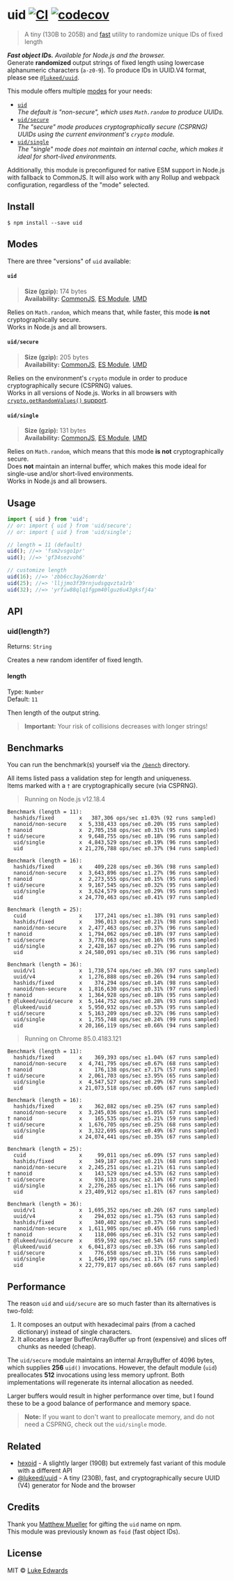 # uid [![CI](https://github.com/lukeed/uid/workflows/CI/badge.svg)](https://github.com/lukeed/uid/actions) [![codecov](https://badgen.now.sh/codecov/c/github/lukeed/uid)](https://codecov.io/gh/lukeed/uid)

> A tiny (130B to 205B) and [fast](#benchmarks) utility to randomize unique IDs of fixed length

_**Fast object IDs.** Available for Node.js and the browser._<br>Generate **randomized** output strings of fixed length using lowercase alphanumeric characters (`a-z0-9`). To produce IDs in UUID.V4 format, please see [`@lukeed/uuid`](https://github.com/lukeed/uuid).

This module offers multiple [modes](#modes) for your needs:

* [`uid`](#uid)<br>_The default is "non-secure", which uses `Math.random` to produce UUIDs._
* [`uid/secure`](#uidsecure)<br>_The "secure" mode produces cryptographically secure (CSPRNG) UUIDs using the current environment's `crypto` module._
* [`uid/single`](#uidsingle)<br>_The "single" mode does not maintain an internal cache, which makes it ideal for short-lived environments._

Additionally, this module is preconfigured for native ESM support in Node.js with fallback to CommonJS. It will also work with any Rollup and webpack configuration, regardless of the "mode" selected.

## Install

```
$ npm install --save uid
```

## Modes

There are three "versions" of `uid` available:

#### `uid`
> **Size (gzip):** 174 bytes<br>
> **Availability:** [CommonJS](https://unpkg.com/uid/dist/index.js), [ES Module](https://unpkg.com/uid/dist/index.mjs), [UMD](https://unpkg.com/uid/dist/index.min.js)

Relies on `Math.random`, which means that, while faster, this mode **is not** cryptographically secure. <br>Works in Node.js and all browsers.

#### `uid/secure`
> **Size (gzip):** 205 bytes<br>
> **Availability:** [CommonJS](https://unpkg.com/uid/secure/index.js), [ES Module](https://unpkg.com/uid/secure/index.mjs), [UMD](https://unpkg.com/uid/secure/index.min.js)

Relies on the environment's `crypto` module in order to produce cryptographically secure (CSPRNG) values. <br>Works in all versions of Node.js. Works in all browsers with [`crypto.getRandomValues()` support](https://caniuse.com/#feat=getrandomvalues).

#### `uid/single`
> **Size (gzip):** 131 bytes<br>
> **Availability:** [CommonJS](https://unpkg.com/uid/single/index.js), [ES Module](https://unpkg.com/uid/single/index.mjs), [UMD](https://unpkg.com/uid/single/index.min.js)

Relies on `Math.random`, which means that this mode **is not** cryptographically secure. <br>Does **not** maintain an internal buffer, which makes this mode ideal for single-use and/or short-lived environments. <br>Works in Node.js and all browsers.


## Usage

```js
import { uid } from 'uid';
// or: import { uid } from 'uid/secure';
// or: import { uid } from 'uid/single';

// length = 11 (default)
uid(); //=> 'fsm2vsgo1pr'
uid(); //=> 'gf34sezvoh6'

// customize length
uid(16); //=> 'zbb6cc3ay26omrdz'
uid(25); //=> 'lljjmo3f39rnjudsgqvzta1rb'
uid(32); //=> 'yrfiw88qlq1fgpm40lguz6u43gksfj4a'
```


## API

### uid(length?)
Returns: `String`

Creates a new random identifer of fixed length.

#### length
Type: `Number`<br>
Default: `11`

Then length of the output string.

> **Important:** Your risk of collisions decreases with longer strings!


## Benchmarks

You can run the benchmark(s) yourself via the [`/bench`](/bench) directory.

All items listed pass a validation step for length and uniqueness. <br>
Items marked with a `†` are cryptographically secure (via CSPRNG).


> Running on Node.js v12.18.4

```
Benchmark (length = 11):
  hashids/fixed        x   387,306 ops/sec ±1.03% (92 runs sampled)
  nanoid/non-secure    x  5,338,433 ops/sec ±0.20% (95 runs sampled)
† nanoid               x  2,705,158 ops/sec ±0.31% (95 runs sampled)
† uid/secure           x  9,648,755 ops/sec ±0.18% (96 runs sampled)
  uid/single           x  4,843,529 ops/sec ±0.19% (96 runs sampled)
  uid                  x 21,276,788 ops/sec ±0.37% (94 runs sampled)

Benchmark (length = 16):
  hashids/fixed        x    409,228 ops/sec ±0.36% (98 runs sampled)
  nanoid/non-secure    x  3,643,896 ops/sec ±1.27% (96 runs sampled)
† nanoid               x  2,273,555 ops/sec ±0.15% (95 runs sampled)
† uid/secure           x  9,167,545 ops/sec ±0.32% (95 runs sampled)
  uid/single           x  3,624,579 ops/sec ±0.29% (95 runs sampled)
  uid                  x 24,770,463 ops/sec ±0.41% (97 runs sampled)

Benchmark (length = 25):
  cuid                 x    177,241 ops/sec ±1.38% (91 runs sampled)
  hashids/fixed        x    396,013 ops/sec ±0.21% (98 runs sampled)
  nanoid/non-secure    x  2,477,463 ops/sec ±0.37% (96 runs sampled)
† nanoid               x  1,794,062 ops/sec ±0.18% (97 runs sampled)
† uid/secure           x  3,778,663 ops/sec ±0.16% (95 runs sampled)
  uid/single           x  2,428,167 ops/sec ±0.27% (96 runs sampled)
  uid                  x 24,580,091 ops/sec ±0.31% (96 runs sampled)

Benchmark (length = 36):
  uuid/v1              x  1,738,574 ops/sec ±0.36% (97 runs sampled)
  uuid/v4              x  1,276,888 ops/sec ±0.26% (94 runs sampled)
  hashids/fixed        x    374,294 ops/sec ±0.14% (98 runs sampled)
  nanoid/non-secure    x  1,816,630 ops/sec ±0.31% (97 runs sampled)
† nanoid               x  1,364,928 ops/sec ±0.18% (95 runs sampled)
† @lukeed/uuid/secure  x  5,144,752 ops/sec ±0.28% (93 runs sampled)
  @lukeed/uuid         x  5,950,932 ops/sec ±0.53% (95 runs sampled)
† uid/secure           x  5,163,209 ops/sec ±0.32% (96 runs sampled)
  uid/single           x  1,755,748 ops/sec ±0.24% (99 runs sampled)
  uid                  x 20,166,119 ops/sec ±0.66% (94 runs sampled)
```

> Running on Chrome 85.0.4183.121

```
Benchmark (length = 11):
  hashids/fixed        x    369,393 ops/sec ±1.04% (67 runs sampled)
  nanoid/non-secure    x  4,741,795 ops/sec ±0.67% (68 runs sampled)
† nanoid               x    176,138 ops/sec ±7.17% (57 runs sampled)
† uid/secure           x  2,061,703 ops/sec ±3.95% (65 runs sampled)
  uid/single           x  4,547,527 ops/sec ±0.29% (67 runs sampled)
  uid                  x 21,073,518 ops/sec ±0.60% (67 runs sampled)

Benchmark (length = 16):
  hashids/fixed        x    362,882 ops/sec ±0.25% (67 runs sampled)
  nanoid/non-secure    x  3,245,036 ops/sec ±1.05% (67 runs sampled)
† nanoid               x    165,535 ops/sec ±5.21% (59 runs sampled)
† uid/secure           x  1,676,705 ops/sec ±0.25% (68 runs sampled)
  uid/single           x  3,322,695 ops/sec ±0.49% (67 runs sampled)
  uid                  x 24,074,441 ops/sec ±0.35% (67 runs sampled)

Benchmark (length = 25):
  cuid                 x     99,011 ops/sec ±6.09% (57 runs sampled)
  hashids/fixed        x    349,187 ops/sec ±0.21% (68 runs sampled)
  nanoid/non-secure    x  2,245,251 ops/sec ±1.21% (61 runs sampled)
† nanoid               x    143,529 ops/sec ±4.53% (62 runs sampled)
† uid/secure           x    936,133 ops/sec ±2.14% (67 runs sampled)
  uid/single           x  2,276,265 ops/sec ±1.17% (66 runs sampled)
  uid                  x 23,409,912 ops/sec ±1.81% (67 runs sampled)

Benchmark (length = 36):
  uuid/v1              x  1,695,352 ops/sec ±0.26% (67 runs sampled)
  uuid/v4              x    294,032 ops/sec ±1.75% (63 runs sampled)
  hashids/fixed        x    340,402 ops/sec ±0.37% (50 runs sampled)
  nanoid/non-secure    x  1,611,905 ops/sec ±0.45% (66 runs sampled)
† nanoid               x    118,006 ops/sec ±6.31% (52 runs sampled)
† @lukeed/uuid/secure  x    859,592 ops/sec ±0.54% (67 runs sampled)
  @lukeed/uuid         x  6,041,873 ops/sec ±0.33% (66 runs sampled)
† uid/secure           x    776,658 ops/sec ±0.31% (56 runs sampled)
  uid/single           x  1,646,199 ops/sec ±1.17% (66 runs sampled)
  uid                  x 22,779,817 ops/sec ±0.66% (67 runs sampled)
```

## Performance

The reason `uid` and `uid/secure` are so much faster than its alternatives is two-fold:

1) It composes an output with hexadecimal pairs (from a cached dictionary) instead of single characters.
2) It allocates a larger Buffer/ArrayBuffer up front (expensive) and slices off chunks as needed (cheap).

The `uid/secure` module maintains an internal ArrayBuffer of 4096 bytes, which supplies **256** `uid()` invocations. However, the default module (`uid`) preallocates **512** invocations using less memory upfront. Both implementations will regenerate its internal allocation as needed.

Larger buffers would result in higher performance over time, but I found these to be a good balance of performance and memory space.

> **Note:** If you want to don't want to preallocate memory, and do not need a CSPRNG, check out the `uid/single` mode.


## Related

- [hexoid](https://github.com/lukeed/hexoid) - A slightly larger (190B) but extremely fast variant of this module with a different API
- [@lukeed/uuid](https://github.com/lukeed/uuid) - A tiny (230B), fast, and cryptographically secure UUID (V4) generator for Node and the browser

## Credits

Thank you [Matthew Mueller](https://github.com/matthewmueller) for gifting the `uid` name on npm.<br>
This module was previously known as `foid` (fast object IDs).

## License

MIT © [Luke Edwards](https://lukeed.com)
